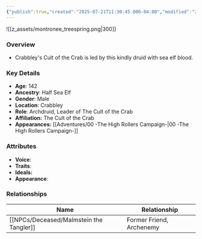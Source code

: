 ```yaml
---
{"publish":true,"created":"2025-07-21T11:30:45.000-04:00","modified":"2025-09-15T10:15:18.807-04:00","published":"2025-09-15T10:15:18.807-04:00","cssclasses":"","Age":"142","Ancestry":["Half Sea Elf"],"Gender":"Male","Location":["Crabbley"],"Role":["Archdruid, Leader of The Cult of the Crab"],"Affiliation":["The Cult of the Crab"],"Appearances":["[[00 -The High Rollers Campaign-]]"]}
---
```



![[z_assets/montronee_treespring.png|300]]

### Overview
- Crabbley's Cult of the Crab is led by this kindly druid with sea elf blood.

### Key Details
- **Age**: 142
- **Ancestry**: Half Sea Elf
- **Gender**: Male
- **Location**: Crabbley
- **Role**: Archdruid, Leader of The Cult of the Crab
- **Affiliation:** The Cult of the Crab
- **Appearances:** [[Adventures/00 -The High Rollers Campaign-\|00 -The High Rollers Campaign-]]

### Attributes
- **Voice**: 
- **Traits**: 
- **Ideals:** 
- **Appearance**: 

### Relationships

| Name                      | Relationship             |
| ------------------------- | ------------------------ |
| [[NPCs/Deceased/Malmstein the Tangler]] | Former Friend, Archenemy |
